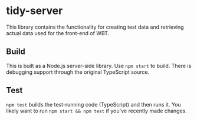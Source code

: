 # tidy-server

This library contains the functionality for creating test data and retrieving actual data used for the front-end of WBT.

## Build

This is built as a Node.js server-side library. Use `npm start` to build. 
There is debugging support through the original TypeScript source. 

## Test

`npm test` builds the test-running code (TypeScript) and then runs it. You likely want to run `npm start && npm test` if you've recently made changes.